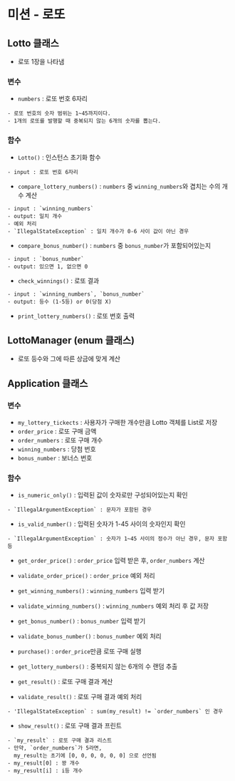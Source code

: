 # 미션 - 로또

## Lotto 클래스
- 로또 1장을 나타냄
### 변수
- `numbers` : 로또 번호 6자리
```agsl
- 로또 번호의 숫자 범위는 1~45까지이다.
- 1개의 로또를 발행할 때 중복되지 않는 6개의 숫자를 뽑는다.
```

### 함수
- `Lotto()` : 인스턴스 초기화 함수
```agsl
- input : 로또 번호 6자리
```
- `compare_lottery_numbers()` : `numbers` 중 `winning_numbers`와 겹치는 수의 개수 계산
```agsl
- input : `winning_numbers`
- output: 일치 개수
- 예외 처리
- `IllegalStateException` : 일치 개수가 0-6 사이 값이 아닌 경우
```
- `compare_bonus_number()` : `numbers` 중 `bonus_number`가 포함되어있는지
```agsl
- input : `bonus_number`
- output: 있으면 1, 없으면 0
```
- `check_winnings()` : 로또 결과
```agsl
- input : `winning_numbers`, `bonus_number`
- output: 등수 (1-5등) or 0(당첨 X)
```
- `print_lottery_numbers()` : 로또 번호 출력

## LottoManager (enum 클래스)
- 로또 등수와 그에 따른 상금에 맞게 계산

## Application 클래스

### 변수
- `my_lottery_tickects` : 사용자가 구매한 개수만큼 Lotto 객체를 List로 저장
- `order_price` : 로또 구매 금액
- `order_numbers` : 로또 구매 개수
- `winning_numbers` : 당첨 번호
- `bonus_number` : 보너스 번호


### 함수
- `is_numeric_only()` : 입력된 값이 숫자로만 구성되어있는지 확인
```agsl
- `IllegalArgumentException` : 문자가 포함된 경우
```
- `is_valid_number()` : 입력된 숫자가 1-45 사이의 숫자인지 확인
```agsl
- `IllegalArgumentException` : 숫자가 1~45 사이의 정수가 아닌 경우, 문자 포함 등
```
- `get_order_price()` : `order_price` 입력 받은 후, `order_numbers` 계산
- `validate_order_price()` : `order_price` 예외 처리
- `get_winning_numbers()` : `winning_numbers` 입력 받기
- `validate_winning_numbers()` : `winning_numbers` 예외 처리 후 값 저장
- `get_bonus_number()` : `bonus_number` 입력 받기
- `validate_bonus_number()` : `bonus_number` 예외 처리

- `purchase()` : `order_price`만큼 로또 구매 실행
- `get_lottery_numbers()` : 중복되지 않는 6개의 수 랜덤 추출
- `get_result()` : 로또 구매 결과 계산
- `validate_result()` : 로또 구매 결과 예외 처리
```agsl
- 'IllegalStateException` : sum(my_result) != `order_numbers` 인 경우
```
- `show_result()` : 로또 구매 결과 프린트
```agsl
- `my_result` : 로또 구매 결과 리스트
- 만약, `order_numbers`가 5라면,
  my_result는 초기에 [0, 0, 0, 0, 0, 0] 으로 선언됨
- my_result[0] : 꽝 개수
- my_result[i] : i등 개수
```
